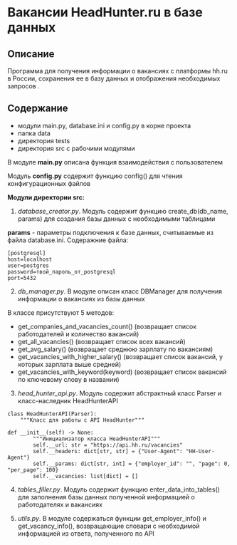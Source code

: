 # Вакансии HeadHunter.ru в базе данных

## Описание

Программа для получения информации о вакансиях с платформы hh.ru в России, сохранения ее в базу данных и отображения необходимых запросов .

## Содержание

* модули main.py, database.ini и config.py в корне проекта
* папка data
* директория tests
* директория src с рабочими модулями

В модуле **main.py** описана функция взаимодействия с пользователем

Модуль **config.py** содержит функцию config() для чтения конфигурационных файлов

**Модули директории src:**
1. *database_creator.py*. Модуль содержит функцию create_db(db_name, params) для создания базы данных с необходимыми таблицами

**params** - параметры подключения к базе данных, считываемые из файла database.ini. Содеражние файла:
```
[postgresql]
host=localhost
user=postgres
password=твой_пароль_от_postgresql
port=5432
```

2. *db_manager.py*. В модуле описан класс DBManager для получения информации о вакансиях из базы данных

В классе присутствуют 5 методов:
- get_companies_and_vacancies_count() (возвращает список работодателей и количество вакансий)
- get_all_vacancies() (возвращает список всех вакансий)
- get_avg_salary() (возвращает среднюю зарплату по вакансиям)
- get_vacancies_with_higher_salary() (возвращает список вакансий, у которых зарплата выше средней)
- get_vacancies_with_keyword(keyword) (возвращает список вакансий по ключевому слову в названии)

3. *head_hunter_api.py*. Модуль содержит абстрактный класс Parser и класс-наследник HeadHunterAPI
```
class HeadHunterAPI(Parser):
    """Класс для работы с API HeadHunter"""

def __init__(self) -> None:
        """Инициализатор класса HeadHunterAPI"""
        self.__url: str = "https://api.hh.ru/vacancies"
        self.__headers: dict[str, str] = {"User-Agent": "HH-User-Agent"}
        self.__params: dict[str, int] = {"employer_id": "", "page": 0, "per_page": 100}
        self.__vacancies: list[dict] = []
```

4. *tables_filler.py*. Модуль содержит функцию enter_data_into_tables() для заполнения базы данных полученной информацией о работодателях и вакансиях


5. *utils.py*. В модуле содержаться функции get_employer_info() и get_vacancy_info(), возвращающие словари с необходимой информацией из ответа, полученного по API

